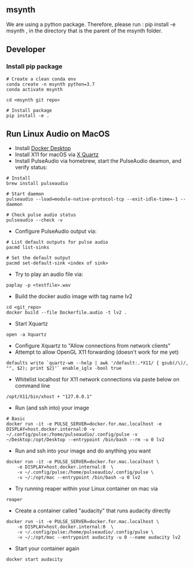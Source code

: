 ## msynth

We are using a python package. Therefore, please run : pip install -e msynth , in the directory that is the parent of the msynth folder. 



## Developer


### Install pip package 

```
# Create a clean conda env
conda create -n msynth python=3.7
conda activate msynth

cd <msynth git repo>

# Install package
pip install -e .

```


## Run Linux Audio on MacOS

* Install [Docker Desktop](https://www.docker.com/products/docker-desktop)
* Install X11 for macOS via [X Quartz](https://github.com/XQuartz/XQuartz/releases/download/XQuartz-2.8.1/XQuartz-2.8.1.dmg)
* Install PulseAudio via homebrew, start the PulseAudio deamon, and verify status:

```
# Install
brew install pulseaudio

# Start daemon
pulseaudio --load=module-native-protocol-tcp --exit-idle-time=-1 --daemon

# Check pulse audio status
pulseaudio --check -v
```

* Configure PulseAudio output via:

```
# List default outputs for pulse audio
pacmd list-sinks

# Set the default output
pacmd set-default-sink <index of sink>
```

* Try to play an audio file via:

```
paplay -p <testfile>.wav
```

* Build the docker audio image with tag name lv2

```
cd <git_repo>
docker build --file Dockerfile.audio -t lv2 .
```

* Start Xquartz

```
open -a Xquartz
```

* Configure Xquartz to "Allow connections from network clients"
* Attempt to allow OpenGL X11 forwarding (doesn't work for me yet)

```
defaults write `quartz-wm --help | awk '/default:.*X11/ { gsub(/\)/, "", $2); print $2}'` enable_iglx -bool true
```
* Whitelist localhost for X11 network connections via paste below on command line

```
/opt/X11/bin/xhost + "127.0.0.1"
```

* Run (and ssh into) your image  

```
# Basic
docker run -it -e PULSE_SERVER=docker.for.mac.localhost -e DISPLAY=host.docker.internal:0 -v ~/.config/pulse:/home/pulseaudio/.config/pulse -v ~/Desktop:/opt/Desktop --entrypoint /bin/bash --rm -u 0 lv2 
```

* Run and ssh into your image and do anything you want

```
docker run -it -e PULSE_SERVER=docker.for.mac.localhost \
	-e DISPLAY=host.docker.internal:0  \
	-v ~/.config/pulse:/home/pulseaudio/.config/pulse \
	-v ~/:/opt/mac --entrypoint /bin/bash -u 0 lv2 
```

* Try running reaper within your Linux container on mac via

```
reaper
```

* Create a container called "audacity" that runs audacity directly  

```
docker run -it -e PULSE_SERVER=docker.for.mac.localhost \
	-e DISPLAY=host.docker.internal:0  \
	-v ~/.config/pulse:/home/pulseaudio/.config/pulse \
	-v ~/:/opt/mac --entrypoint audacity -u 0 --name audacity lv2 
```

* Start your container again

```
docker start audacity
```
 
<!--* Find, restart, and ssh into your container

```
# Find your container id via:
docker ps -a

# Restart
docker restart <container_id>

# SSH
docker exec -it <container_id> /bin/bash
```
-->
